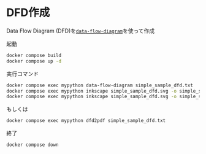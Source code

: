 # DFD作成

Data Flow Diagram (DFD)を[`data-flow-diagram`](https://github.com/pbauermeister/dfd)を使って作成

起動

```bash
docker compose build
docker compose up -d
```

実行コマンド

```bash
docker compose exec mypython data-flow-diagram simple_sample_dfd.txt
docker compose exec mypython inkscape simple_sample_dfd.svg -o simple_sample_dfd.png
docker compose exec mypython inkscape simple_sample_dfd.svg -o simple_sample_dfd.pdf
```

もしくは

```bash
docker compose exec mypython dfd2pdf simple_sample_dfd.txt
```

終了

```bash
docker compose down
```
